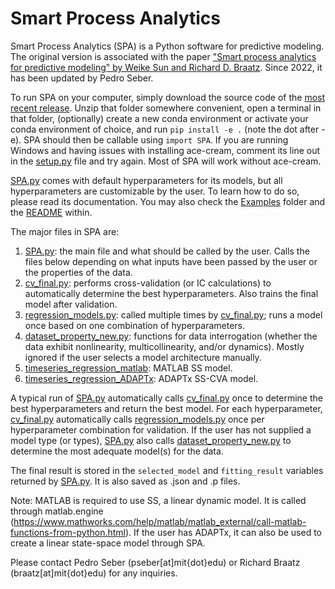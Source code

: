 # Smart Process Analytics

Smart Process Analytics (SPA) is a Python software for predictive modeling. The original version is associated with the paper ["Smart process analytics for predictive modeling" by Weike Sun and Richard D. Braatz](https://doi.org/10.1016/j.compchemeng.2020.107134). Since 2022, it has been updated by Pedro Seber.

To run SPA on your computer, simply download the source code of the [most recent release](https://github.com/PedroSeber/SmartProcessAnalytics/releases). Unzip that folder somewhere convenient, open a terminal in that folder, (optionally) create a new conda environment or activate your conda environment of choice, and run `pip install -e .` (note the dot after -e). SPA should then be callable using `import SPA`. If you are running Windows and having issues with installing ace-cream, comment its line out in the [setup.py](setup.py) file and try again. Most of SPA will work without ace-cream.

[SPA.py](Code-SPA/SPA.py) comes with default hyperparameters for its models, but all hyperparameters are customizable by the user. To learn how to do so, please read its documentation. You may also check the [Examples](Examples) folder and the [README](Examples/README.md) within.

The major files in SPA are:<br>
1. [SPA.py](Code-SPA/SPA.py): the main file and what should be called by the user. Calls the files below depending on what inputs have been passed by the user or the properties of the data.<br>
2. [cv\_final.py](Code-SPA/cv_final.py): performs cross-validation (or IC calculations) to automatically determine the best hyperparameters. Also trains the final model after validation.<br>
3. [regression\_models.py](Code-SPA/regression_models.py): called multiple times by [cv\_final.py](Code-SPA/cv_final.py); runs a model once based on one combination of hyperparameters.<br>
4. [dataset\_property\_new.py](Code-SPA/dataset_property_new.py): functions for data interrogation (whether the data exhibit nonlinearity, multicollinearity, and/or dynamics). Mostly ignored if the user selects a model architecture manually.<br>
5. [timeseries\_regression\_matlab](Code-SPA/timeseries_regression_matlab.py): MATLAB SS model.<br>
6. [timeseries\_regression\_ADAPTx](Code-SPA/timeseries_regression_Adaptx.py): ADAPTx SS-CVA model.

A typical run of [SPA.py](Code-SPA/SPA.py) automatically calls [cv\_final.py](Code-SPA/cv_final.py) once to determine the best hyperparameters and return the best model. For each hyperparameter, [cv\_final.py](Code-SPA/cv_final.py) automatically calls [regression\_models.py](Code-SPA/regression_models.py) once per hyperparameter combination for validation. If the user has not supplied a model type (or types), [SPA.py](Code-SPA/SPA.py) also calls [dataset\_property\_new.py](Code-SPA/dataset_property_new.py) to determine the most adequate model(s) for the data.

The final result is stored in the `selected_model` and `fitting_result` variables returned by [SPA.py](Code-SPA/SPA.py). It is also saved as .json and .p files.

Note: MATLAB is required to use SS, a linear dynamic model. It is called through matlab.engine (https://www.mathworks.com/help/matlab/matlab_external/call-matlab-functions-from-python.html). If the user has ADAPTx, it can also be used to create a linear state-space model through SPA.

Please contact Pedro Seber (pseber[at]mit{dot}edu) or Richard Braatz (braatz[at]mit{dot}edu) for any inquiries.
